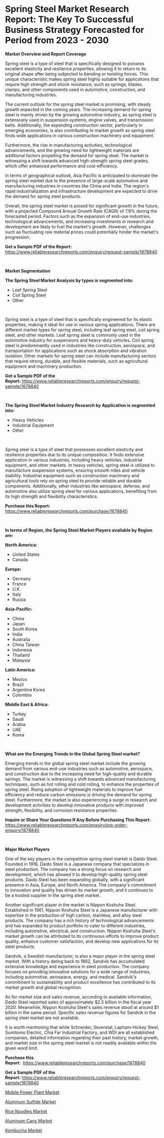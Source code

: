 <p><h1>Spring Steel Market Research Report: The Key To Successful Business Strategy Forecasted for Period from 2023 - 2030</h1></p><p><strong>Market Overview and Report Coverage</strong></p>
<p><p>Spring steel is a type of steel that is specifically designed to possess excellent elasticity and resilience properties, allowing it to return to its original shape after being subjected to bending or twisting forces. This unique characteristic makes spring steel highly suitable for applications that require high strength and shock resistance, such as springs, blades, clamps, and other components used in automotive, construction, and manufacturing industries.</p><p>The current outlook for the spring steel market is promising, with steady growth expected in the coming years. The increasing demand for spring steel is mainly driven by the growing automotive industry, as spring steel is extensively used in suspension systems, engine valves, and transmission belts. Additionally, the expanding construction sector, particularly in emerging economies, is also contributing to market growth as spring steel finds wide applications in various construction machinery and equipment.</p><p>Furthermore, the rise in manufacturing activities, technological advancements, and the growing need for lightweight materials are additional factors propelling the demand for spring steel. The market is witnessing a shift towards advanced high-strength spring steel grades, which offer enhanced performance and cost-efficiency.</p><p>In terms of geographical outlook, Asia Pacific is anticipated to dominate the spring steel market due to the presence of large-scale automotive and manufacturing industries in countries like China and India. The region's rapid industrialization and infrastructure development are expected to drive the demand for spring steel products.</p><p>Overall, the spring steel market is poised for significant growth in the future, with a projected Compound Annual Growth Rate (CAGR) of 7.9% during the forecasted period. Factors such as the expansion of end-use industries, technological advancements, and increasing investments in research and development are likely to fuel the market's growth. However, challenges such as fluctuating raw material prices could potentially hinder the market's progression.</p></p>
<p><strong>Get a Sample PDF of the Report:</strong> <a href="https://www.reliableresearchreports.com/enquiry/request-sample/1678840">https://www.reliableresearchreports.com/enquiry/request-sample/1678840</a></p>
<p>&nbsp;</p>
<p><strong>Market Segmentation</strong></p>
<p><strong>The Spring Steel Market Analysis by types is segmented into:</strong></p>
<p><ul><li>Leaf Spring Steel</li><li>Coil Spring Steel</li><li>Other</li></ul></p>
<p>&nbsp;</p>
<p><p>Spring steel is a type of steel that is specifically engineered for its elastic properties, making it ideal for use in various spring applications. There are different market types for spring steel, including leaf spring steel, coil spring steel, and other markets. Leaf spring steel is commonly used in the automotive industry for suspensions and heavy-duty vehicles. Coil spring steel is predominantly used in industries like construction, aerospace, and transportation for applications such as shock absorption and vibration isolation. Other markets for spring steel can include manufacturing sectors that require strong, durable, and flexible materials, such as agricultural equipment and machinery production.</p></p>
<p><strong>Get a Sample PDF of the Report:</strong>&nbsp;<a href="https://www.reliableresearchreports.com/enquiry/request-sample/1678840">https://www.reliableresearchreports.com/enquiry/request-sample/1678840</a></p>
<p>&nbsp;</p>
<p><strong>The Spring Steel Market Industry Research by Application is segmented into:</strong></p>
<p><ul><li>Heavy Vehicles</li><li>Industrial Equipment</li><li>Other</li></ul></p>
<p>&nbsp;</p>
<p><p>Spring steel is a type of steel that possesses excellent elasticity and resilience properties due to its unique composition. It finds extensive application in various industries, including heavy vehicles, industrial equipment, and other markets. In heavy vehicles, spring steel is utilized to manufacture suspension systems, ensuring smooth rides and vehicle stability. Industrial equipment such as construction machinery and agricultural tools rely on spring steel to provide reliable and durable components. Additionally, other industries like aerospace, defense, and automotive also utilize spring steel for various applications, benefiting from its high strength and flexibility characteristics.</p></p>
<p><strong>Purchase this Report:</strong>&nbsp; <a href="https://www.reliableresearchreports.com/purchase/1678840">https://www.reliableresearchreports.com/purchase/1678840</a></p>
<p>&nbsp;</p>
<p><strong>In terms of Region, the Spring Steel Market Players available by Region are:</strong></p>
<p>
    <p> <strong> North America: </strong>
        <ul>
            <li>United States</li>
            <li>Canada</li>
        </ul>
        </p> 
    <p> <strong> Europe: </strong>
        <ul>
            <li>Germany</li>
            <li>France</li>
            <li>U.K.</li>
            <li>Italy</li>
            <li>Russia</li>
        </ul>
        </p> 
    <p> <strong> Asia-Pacific: </strong>
        <ul>
            <li>China</li>
            <li>Japan</li>
            <li>South Korea</li>
            <li>India</li>
            <li>Australia</li>
            <li>China Taiwan</li>
            <li>Indonesia</li>
            <li>Thailand</li>
            <li>Malaysia</li>
        </ul>
        </p> 
    <p> <strong> Latin America: </strong>
        <ul>
            <li>Mexico</li>
            <li>Brazil</li>
            <li>Argentina Korea</li>
            <li>Colombia</li>
        </ul>
        </p> 
    <p> <strong> Middle East & Africa: </strong>
        <ul>
            <li>Turkey</li>
            <li>Saudi</li>
            <li>Arabia</li>
            <li>UAE</li>
            <li>Korea</li>
        </ul>
    </p>
    </p>
<p>&nbsp;</p>
<p><strong>What are the Emerging Trends in the Global Spring Steel market?</strong></p>
<p><p>Emerging trends in the global spring steel market include the growing demand from various end-use industries such as automotive, aerospace, and construction due to the increasing need for high-quality and durable springs. The market is witnessing a shift towards advanced manufacturing techniques, such as hot rolling and cold rolling, to enhance the properties of spring steel. Rising adoption of lightweight materials to improve fuel efficiency and reduce carbon emissions is driving the demand for spring steel. Furthermore, the market is also experiencing a surge in research and development activities to develop innovative products with improved strength, flexibility, and corrosion resistance properties.</p></p>
<p><strong>Inquire or Share Your Questions If Any Before Purchasing This Report</strong>- <a href="https://www.reliableresearchreports.com/enquiry/pre-order-enquiry/1678840">https://www.reliableresearchreports.com/enquiry/pre-order-enquiry/1678840</a></p>
<p>&nbsp;</p>
<p><strong>Major Market Players</strong></p>
<p><p>One of the key players in the competitive spring steel market is Daido Steel. Founded in 1916, Daido Steel is a Japanese company that specializes in steel production. The company has a strong focus on research and development, which has allowed it to develop high-quality spring steel products. Daido Steel has been expanding globally, with a significant presence in Asia, Europe, and North America. The company's commitment to innovation and quality has driven its market growth, and it continues to be a trusted supplier in the spring steel market.</p><p>Another significant player in the market is Nippon Koshuha Steel. Established in 1961, Nippon Koshuha Steel is a Japanese manufacturer with expertise in the production of high carbon, stainless, and alloy steel products. The company has a rich history of technological advancements and has expanded its product portfolio to cater to different industries, including automotive, electrical, and construction. Nippon Koshuha Steel's market growth can be attributed to its continuous efforts to improve product quality, enhance customer satisfaction, and develop new applications for its steel products.</p><p>Sandvik, a Swedish manufacturer, is also a major player in the spring steel market. With a history dating back to 1862, Sandvik has accumulated extensive knowledge and experience in steel production. The company focuses on providing innovative solutions for a wide range of industries, including automotive, aerospace, energy, and medical. Sandvik's commitment to sustainability and product excellence has contributed to its market growth and global recognition.</p><p>As for market size and sales revenue, according to available information, Daido Steel reported sales of approximately $2.5 billion in the fiscal year 2020. Meanwhile, Nippon Koshuha Steel's sales revenue stood at around $1 billion in the same period. Specific sales revenue figures for Sandvik in the spring steel market are not available.</p><p>It is worth mentioning that while Schneider, Severstal, Lapham-Hickey Steel, Sumitomo Electric, Chia Far Industrial Factory, and WDI are all established companies, detailed information regarding their past history, market growth, and market size in the spring steel market is not readily available within the given word limit.</p></p>
<p><strong>Purchase this Report:</strong>&nbsp;&nbsp;<a href="https://www.reliableresearchreports.com/purchase/1678840">https://www.reliableresearchreports.com/purchase/1678840</a></p>
<p></p>
<p><strong>Get a Sample PDF of the Report:</strong>&nbsp;<a href="https://www.reliableresearchreports.com/enquiry/request-sample/1678840">https://www.reliableresearchreports.com/enquiry/request-sample/1678840</a></p>
<p><p><a href="https://medium.com/@late.bean.frame/mobile-power-plant-market-insights-into-market-cagr-market-trends-and-growth-strategies-6e1705d31f4b">Mobile Power Plant Market</a></p><p><a href="https://github.com/BryceTownsendr/Market-Research-Report-List-2/blob/main/aluminum-sulfide-market.md">Aluminum Sulfide Market</a></p><p><a href="https://medium.com/@devyncasper/rice-noodles-market-outlook-industry-overview-and-forecast-2023-to-2030-776b6f1058d9">Rice Noodles Market</a></p><p><a href="https://github.com/WillieWoodard/Market-Research-Report-List-2/blob/main/aluminum-cans-market.md">Aluminum Cans Market</a></p><p><a href="https://medium.com/@isaiasmarks/kombucha-market-competitive-analysis-market-trends-and-forecast-to-2030-2f8a6805a934">Kombucha Market</a></p></p>